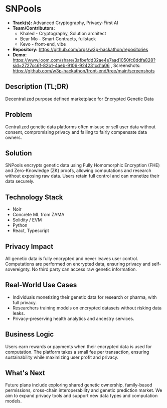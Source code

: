 # SNPools

- **Track(s):** Advanced Cryptography, Privacy-First AI
- **Team/Contributors:**
  - Khaled - Cryptography, Solution architect
  - Bear Mo - Smart Contracts, fullstack
  - Kevo - front-end, vibe
- **Repository:** https://github.com/orgs/w3p-hackathon/repositories
- **Demo:** https://www.loom.com/share/3afbefdd32ae4e7aad1050fc8ddfa828?sid=2727cc6f-82b1-4aeb-9106-924231cd1a06 , Screenshots: https://github.com/w3p-hackathon/front-end/tree/main/screenshots

## Description (TL;DR)

Decentralized purpose defined marketplace for Encrypted Genetic Data

## Problem

Centralized genetic data platforms often misuse or sell user data without consent, compromising privacy and failing to fairly compensate data owners.

## Solution

SNPools encrypts genetic data using Fully Homomorphic Encryption (FHE) and Zero-Knowledge (ZK) proofs, allowing computations and research without exposing raw data. Users retain full control and can monetize their data securely.

## Technology Stack

- Noir
- Concrete ML from ZAMA
- Solidity / EVM
- Python
- React, Typescript

## Privacy Impact

All genetic data is fully encrypted and never leaves user control. Computations are performed on encrypted data, ensuring privacy and self-sovereignty. No third party can access raw genetic information.

## Real-World Use Cases

- Individuals monetizing their genetic data for research or pharma, with full privacy.
- Researchers training models on encrypted datasets without risking data leaks.
- Privacy-preserving health analytics and ancestry services.

## Business Logic

Users earn rewards or payments when their encrypted data is used for computation. The platform takes a small fee per transaction, ensuring sustainability while maximizing user profit and privacy.

## What's Next

Future plans include exploring shared genetic ownership, family-based permissions, cross-chain interoperability and genetic prediction market. We aim to expand privacy tools and support new data types and computation models.
